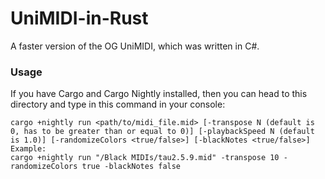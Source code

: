 # UniMIDI-in-Rust
A faster version of the OG UniMIDI, which was written in C#.

### Usage

If you have Cargo and Cargo Nightly installed, then you can head to this directory and type in this command in your console:
```
cargo +nightly run <path/to/midi_file.mid> [-transpose N (default is 0, has to be greater than or equal to 0)] [-playbackSpeed N (default is 1.0)] [-randomizeColors <true/false>] [-blackNotes <true/false>]
Example:
cargo +nightly run "/Black MIDIs/tau2.5.9.mid" -transpose 10 -randomizeColors true -blackNotes false
```
